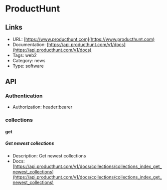 # ProductHunt

## Links

* URL: [https://www.producthunt.com](https://www.producthunt.com)
* Documentation: [https://api.producthunt.com/v1/docs](https://api.producthunt.com/v1/docs)
* Tags: web2
* Category: news
* Type: software

## API

### Authentication

* Authorization: header:bearer

### collections

#### get

##### Get newest collections

* Description: Get newest collections
* Docs: [https://api.producthunt.com/v1/docs/collections/collections_index_get_newest_collections](https://api.producthunt.com/v1/docs/collections/collections_index_get_newest_collections)
